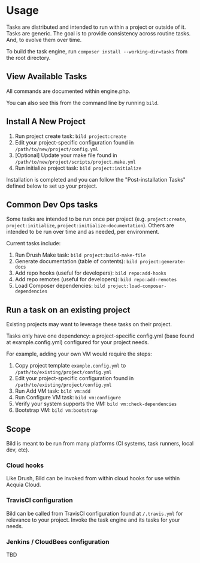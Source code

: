 # Usage

Tasks are distributed and intended to run within a project or outside of it. Tasks are generic.
The goal is to provide consistency across routine tasks. And, to evolve them over time.

To build the task engine, run `composer install --working-dir=tasks` from the root directory.

## View Available Tasks

All commands are documented within engine.php.

You can also see this from the command line by running `bild`.

## Install A New Project

  1. Run project create task: `bild project:create`
  1. Edit your project-specific configuration found in `/path/to/new/project/config.yml`
  1. [Optional] Update your make file found in `/path/to/new/project/scripts/project.make.yml`
  1. Run initialize project task: `bild project:initialize`

Installation is completed and you can follow the "Post-installation Tasks" defined below to set up your project.

## Common Dev Ops tasks

Some tasks are intended to be run once per project (e.g. `project:create`, `project:initialize`,
`project:initialize-documentation`). Others are intended to be run over time and as needed, per environment.

Current tasks include:

  1. Run Drush Make task: `bild project:build-make-file`
  1. Generate documentation (table of contents): `bild project:generate-docs`
  1. Add repo hooks (useful for developers): `bild repo:add-hooks`
  1. Add repo remotes (useful for developers): `bild repo:add-remotes`
  1. Load Composer dependencies: `bild project:load-composer-dependencies`


## Run a task on an existing project

Existing projects may want to leverage these tasks on their project.

Tasks only have one dependency: a project-specific config.yml (base found at example.config.yml) configured for your project
needs.

For example, adding your own VM would require the steps:

  1. Copy project template `example.config.yml` to `/path/to/existing/project/config.yml`
  1. Edit your project-specific configuration found in `/path/to/existing/project/config.yml`
  1. Run Add VM task: `bild vm:add`
  1. Run Configure VM task: `bild vm:configure`
  1. Verify your system supports the VM: `bild vm:check-dependencies`
  1. Bootstrap VM: `bild vm:bootstrap`

## Scope

Bild is meant to be run from many platforms (CI systems, task runners, local dev, etc).

### Cloud hooks

Like Drush, Bild can be invoked from within cloud hooks for use within Acquia Cloud.

### TravisCI configuration

Bild can be called from TravisCI configuration found at `/.travis.yml` for relevance to your project. Invoke the task
engine and its tasks for your needs.

### Jenkins / CloudBees configuration

TBD
